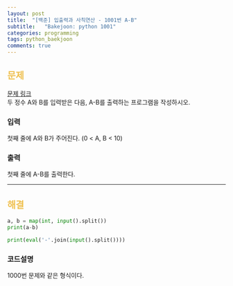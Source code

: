 ```yaml
---
layout: post
title:  "[백준] 입출력과 사칙연산 - 1001번 A-B"
subtitle:   "Bakejoon: python 1001"
categories: programming
tags: python_baekjoon
comments: true
---
```

##  <font color = "#EFC050"> 문제 </font>    
[문제 링크](https://www.acmicpc.net/problem/1001) <br>
두 정수 A와 B를 입력받은 다음, A-B를 출력하는 프로그램을 작성하시오.

### 입력
첫째 줄에 A와 B가 주어진다. (0 < A, B < 10)

###  출력
첫째 줄에 A-B를 출력한다.

--------

##  <font color = "#EFC050"> 해결 </font>  
```python
a, b = map(int, input().split())
print(a-b)
```

```python
print(eval('-'.join(input().split())))
```

### 코드설명
1000번 문제와 같은 형식이다.
